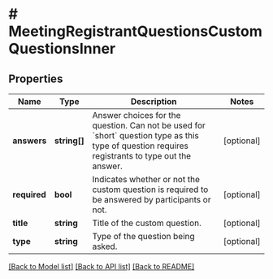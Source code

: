 # # MeetingRegistrantQuestionsCustomQuestionsInner

## Properties

Name | Type | Description | Notes
------------ | ------------- | ------------- | -------------
**answers** | **string[]** | Answer choices for the question. Can not be used for &#x60;short&#x60; question type as this type of question requires registrants to type out the answer. | [optional]
**required** | **bool** | Indicates whether or not the custom question is required to be answered by participants or not. | [optional]
**title** | **string** | Title of the custom question. | [optional]
**type** | **string** | Type of the question being asked. | [optional]

[[Back to Model list]](../../README.md#models) [[Back to API list]](../../README.md#endpoints) [[Back to README]](../../README.md)
